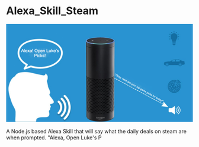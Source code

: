 # Alexa_Skill_Steam
![](alexa-skill-development.png)

A Node.js based Alexa Skill that will say what the daily deals on steam are when prompted. 
"Alexa, Open Luke's P

